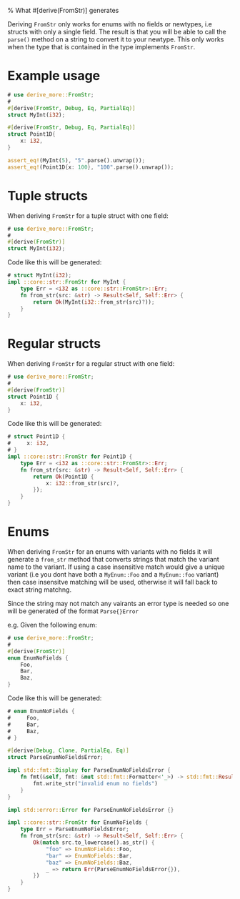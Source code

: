% What #[derive(FromStr)] generates

Deriving `FromStr` only works for enums with no fields
or newtypes, i.e structs with only a single
field. The result is that you will be able to call the `parse()` method on a
string to convert it to your newtype. This only works when the type that is
contained in the type implements `FromStr`.

# Example usage

```rust
# use derive_more::FromStr;
#
#[derive(FromStr, Debug, Eq, PartialEq)]
struct MyInt(i32);

#[derive(FromStr, Debug, Eq, PartialEq)]
struct Point1D{
    x: i32,
}

assert_eq!(MyInt(5), "5".parse().unwrap());
assert_eq!(Point1D{x: 100}, "100".parse().unwrap());
```

# Tuple structs

When deriving `FromStr` for a tuple struct with one field:

```rust
# use derive_more::FromStr;
#
#[derive(FromStr)]
struct MyInt(i32);
```

Code like this will be generated:

```rust
# struct MyInt(i32);
impl ::core::str::FromStr for MyInt {
    type Err = <i32 as ::core::str::FromStr>::Err;
    fn from_str(src: &str) -> Result<Self, Self::Err> {
        return Ok(MyInt(i32::from_str(src)?));
    }
}
```

# Regular structs

When deriving `FromStr` for a regular struct with one field:

```rust
# use derive_more::FromStr;
#
#[derive(FromStr)]
struct Point1D {
    x: i32,
}
```

Code like this will be generated:

```rust
# struct Point1D {
#     x: i32,
# }
impl ::core::str::FromStr for Point1D {
    type Err = <i32 as ::core::str::FromStr>::Err;
    fn from_str(src: &str) -> Result<Self, Self::Err> {
        return Ok(Point1D {
            x: i32::from_str(src)?,
        });
    }
}
```

# Enums

When deriving `FromStr` for an enums with variants with no fields it will
generate a `from_str` method that converts strings that match the variant name
to the variant. If using a case insensitive match would give a unique variant
(i.e you dont have both a `MyEnum::Foo` and a `MyEnum::foo` variant) then case
insensitve matching will be used, otherwise it will fall back to exact string
matchng.

Since the string may not match any vairants an error type is needed so one
will be generated of the format `Parse{}Error`

e.g. Given the following enum:

```rust
# use derive_more::FromStr;
#
#[derive(FromStr)]
enum EnumNoFields {
    Foo,
    Bar,
    Baz,
}
```

Code like this will be generated:

```rust
# enum EnumNoFields {
#     Foo,
#     Bar,
#     Baz,
# }

#[derive(Debug, Clone, PartialEq, Eq)]
struct ParseEnumNoFieldsError;

impl std::fmt::Display for ParseEnumNoFieldsError {
    fn fmt(&self, fmt: &mut std::fmt::Formatter<'_>) -> std::fmt::Result {
        fmt.write_str("invalid enum no fields")
    }
}

impl std::error::Error for ParseEnumNoFieldsError {}

impl ::core::str::FromStr for EnumNoFields {
    type Err = ParseEnumNoFieldsError;
    fn from_str(src: &str) -> Result<Self, Self::Err> {
        Ok(match src.to_lowercase().as_str() {
            "foo" => EnumNoFields::Foo,
            "bar" => EnumNoFields::Bar,
            "baz" => EnumNoFields::Baz,
            _ => return Err(ParseEnumNoFieldsError{}),
        })
    }
}
```
